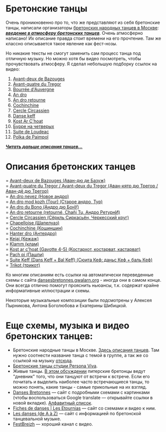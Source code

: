 Бретонские танцы
================
Очень проникновенно про то, что же представляют из себя бретонские танцы, написали организаторы [бретонских народных танцев в Москве](https://vk.com/club25749886): [***введение в атмосферу бретонских танцев***](text-intro.md). Очень атмосферно написано! Их описание правда стоит времени на его прочтение. Там же классно описывается такое явление как фест-нозы.

Но никакие тексты не смогут заменить сам процесс танца под отличную музыку. Но можно хотя бы видео посмотреть, чтобы прочувствовать атмосферу. Я сделал небольшую подборку ссылок на видео:

1. [Avant-deux de Bazouges](https://www.youtube.com/watch?v=Ncds8-FMaEI)
2. [Avant-quatre du Tregor](https://www.youtube.com/watch?v=H5DNoZ2F3jw)
3. [Bourrée d'Auvergne](https://www.youtube.com/watch?v=TfQNjN_WHCU)
4. [An dro](https://www.youtube.com/watch?v=p_i027FhnyA)
5. [An dro retourne](https://www.youtube.com/watch?v=EUHjpInr1nA)
6. [Cochinchine](https://vk.com/video-25749886_170748467)
7. [Cercle Circassien](https://www.youtube.com/watch?v=JUIEfPi_SgY)
8. [Danse keff](https://www.youtube.com/watch?v=B6qej91iYLc)
9. [Kost Ar C'hoat](https://www.youtube.com/watch?v=EAVpaW_7qlQ)
10. [Бурре на четверых](https://vk.com/video-25749886_162534468)
11. [Suite de Loudeac](https://www.youtube.com/watch?v=SOd9E8XKemA)
12. [Polka de Paimpol](https://vk.com/video39341115_456239021)

***[Читать дальше описания танцев...](README.md)***

Описания бретонских танцев
==========================
= [Avant-deux de Bazouges (Аван-дю де Базуж)](avant-deux-de-bazouges.md)  
= [Avant-quatre du Tregor / Avant-deux du Tregor (Аван-кятр дю Трегор / Аван-дё дю Трегор)](avant-quatre-du-tregor.md)  
= [An dro nevez (Новое андро)](an-dro-nevez.md)  
= [An dro mod kozh (Tour) (Старое андро, Тур)](tour-an-dro-mod-kozh.md)  
= [An dro du Bono (Андро дю БонУ)](an-dro-du-bono.md)  
= [An dro retourne (retourné, Chañj Tu, Андро РетурнИ)](an-dro-retourne.md)  
= [Cercle Circassien (Сёркль Сиркасьён, Черкесский круг)](cercle-circassien.md)  
= [Chapelloise (Шапелуаз)](chapelloise.md)  
= [Cochinchine (Кошиншин)](cochinchine.md)  
= [Hanter dro (Антердро)](hanter-dro.md)  
= [Kejaj (Кежаж)](kejaj.md)  
= [Klamm (клам)](klamm.md)  
= [Kost ar c'hoat (Gavotte 4-5) (Костархот, костарват, кастарват)](kost-ar-c-hoat.md)  
= [Pach pi (Пашпи)](pach-pi.md)  
= [Suite Keff (Dans Keff + Bal Keff) (Сюита Кеф: даньс Кеф + баль Кеф)](suite-keff.md)  
= [Trikot (трикот)](trikot.md)

Ко многим описаниям есть ссылки на автоматически переведенные схемы с сайта [dansesbretonnes.gwalarn.org](http://dansesbretonnes.gwalarn.org) - иногда они в самом конце. Они всегда отлично помогут прояснить ньюансы, т.к. содержат крайне информативные иллюстрации и схемы.

Некоторые музыкальные композиции были подсмотрены у Алексея Пырникова, Антона Боголюбова и Екатерины Шибицкой.

Еще схемы, музыка и видео бретонских танцев: 
============================================
- Бретонские народные танцы в Москве. [Здесь описания танцев](https://vk.com/topic-25749886_27791034). Там нужно соотнести название танца с темой в группе, а так же со ссылкой на музыку [отсюда](https://vk.com/notes11408173).
- [Бретонские танцы студии Persona Viva](http://personaviva.spb.ru/?bret_dances).
- Живые танцы. [В этом обсуждении](https://vk.com/topic-31196395_25370716) питерские бретонцы ведут "дневник" того, что они танцуют от встречи к встрече. Если его почитать и выделить наиболее часто встречающиеся танцы, то можно понять, какие танцы - самые прикольные на их взгляд.
- [Danses Bretonnes](http://dansesbretonnes.gwalarn.org) — сайт с подробными схемами с картинками (чтобы воспользоваться Google translate — открывайте ссылки в новой вкладке). [Алфавитный список](http://dansesbretonnes.gwalarn.org/accueil/alphabetique.html).
- [Fiches de danses | Les Etournias](http://lesetournias.fr/ateliers-danses/fiches-de-danses) — сайт со схемами и видео к ним.
- [Les danses (de A à Z)](http://nozbreizh.fr/index.php?option=com_content&task=view&id=20&Itemid=37&lettre_param=A#A) — сайт с информацией по бретонской танцевальной музыке.
- [FestBreizh](https://www.youtube.com/channel/UCjwYudG6SWmI2mz1wS_eijA) — хороший канал с видео.

